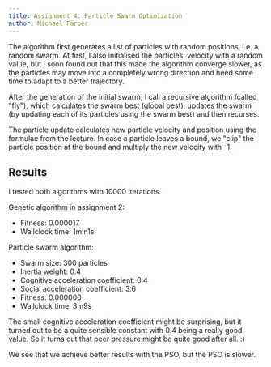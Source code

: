 ```yaml
---
title: Assignment 4: Particle Swarm Optimization
author: Michael Färber
---
```


The algorithm first generates a list of particles with random positions, i.e. a random swarm. At first, I also initialised the particles' velocity with a random value, but I soon found out that this made the algorithm converge slower, as the particles may move into a completely wrong direction and need some time to adapt to a better trajectory.

After the generation of the initial swarm, I call a recursive algorithm (called "fly"), which calculates the swarm best (global best), updates the swarm (by updating each of its particles using the swarm best) and then recurses.

The particle update calculates new particle velocity and position using the formulae from the lecture. In case a particle leaves a bound, we "clip" the particle position at the bound and multiply the new velocity with -1.



Results
-------

I tested both algorithms with 10000 iterations.


Genetic algorithm in assignment 2:
* Fitness: 0.000017
* Wallclock time: 1min1s

Particle swarm algorithm:
* Swarm size: 300 particles
* Inertia weight: 0.4
* Cognitive acceleration coefficient: 0.4
* Social acceleration coefficient: 3.6
* Fitness: 0.000000
* Wallclock time: 3m9s

The small cognitive acceleration coefficient might be surprising, but it turned out to be a quite sensible constant with 0.4 being a really good value. So it turns out that peer pressure might be quite good after all. :)

We see that we achieve better results with the PSO, but the PSO is slower.
